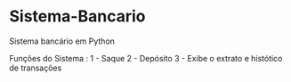 # Sistema-Bancario
Sistema bancário em Python

Funções do Sistema : 
1 - Saque
2 - Depósito
3 - Exibe o extrato e histótico de transações
